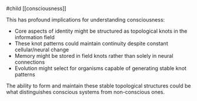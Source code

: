 #child [[consciousness]]

This has profound implications for understanding consciousness:

- Core aspects of identity might be structured as topological knots in the information field
- These knot patterns could maintain continuity despite constant cellular/neural change
- Memory might be stored in field knots rather than solely in neural connections
- Evolution might select for organisms capable of generating stable knot patterns

The ability to form and maintain these stable topological structures could be what distinguishes conscious systems from non-conscious ones.